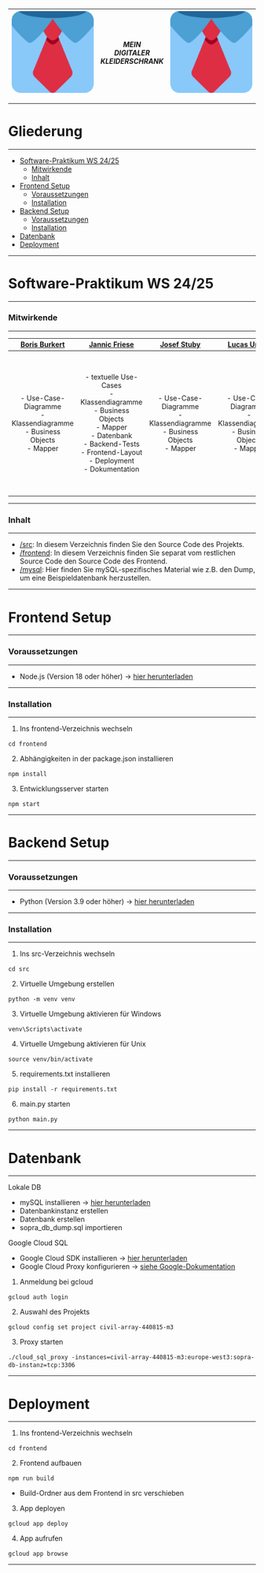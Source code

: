 
| ![Logo](frontend/public/logo192.png) | ***MEIN<br> DIGITALER<br> KLEIDERSCHRANK*** | ![Logo](frontend/public/logo192.png) |
|:------------------------------------:|:-------------------------------------------:|:------------------------------------:|
___
# Gliederung
___
- [Software-Praktikum WS 24/25](#software-praktikum-ws-2425)
  - [Mitwirkende](#mitwirkende)
  - [Inhalt](#inhalt)
- [Frontend Setup](#frontend-setup)
  - [Voraussetzungen](#prerequisites)
  - [Installation](#installation)
- [Backend Setup](#backend-setup)
  - [Voraussetzungen](#voraussetzungen-1)
  - [Installation](#installation-1)
- [Datenbank](#database)
- [Deployment](#deployment)

___

# Software-Praktikum WS 24/25

___
### Mitwirkende
___

|                      [Boris Burkert](https://github.com/Boris147)                       |                                                                    [Jannic Friese](https://github.com/jannicfriese)                                                                    |                        [Josef Stuby](https://github.com/J0seef)                         |                    [Lucas Urban](https://github.com/LucasUrban-WI7)                     |                       [Xiaoping Wu](https://github.com/Xiao1309)                        |                                                                                                  [Yasin Yasar](https://github.com/yasinyasar017)                                                                                                   |
|:---------------------------------------------------------------------------------------:|:--------------------------------------------------------------------------------------------------------------------------------------------------------------------------------------:|:---------------------------------------------------------------------------------------:|:---------------------------------------------------------------------------------------:|:---------------------------------------------------------------------------------------:|:--------------------------------------------------------------------------------------------------------------------------------------------------------------------------------------------------------------------------------------------------:|
| - Use-Case-Diagramme <br> -Klassendiagramme <br> - Business Objects <br> - Mapper <br>  | - textuelle Use-Cases <br> -Klassendiagramme <br> - Business Objects <br> - Mapper <br> - Datenbank <br> - Backend-Tests <br> - Frontend-Layout <br> - Deployment <br> - Dokumentation | - Use-Case-Diagramme <br> -Klassendiagramme <br> - Business Objects <br> - Mapper <br>  | - Use-Case-Diagramme <br> -Klassendiagramme <br> - Business Objects <br> - Mapper <br>  | - Use-Case-Diagramme <br> -Klassendiagramme <br> - Business Objects <br> - Mapper <br>  | - Use-Case-Diagramme <br> -Klassendiagramme <br> - Business Objects <br> - Mapper <br> - APIs im frontend <br> - KleiderschrankAPI (teilweise) <br> - API Test im frontend <br> - Google Firebase <br> - Person mit Kleiderschrank Zuweisung <br>  |
___
### Inhalt
___

- [/src](/src): In diesem Verzeichnis finden Sie den Source Code des Projekts.
- [/frontend](/frontend): In diesem Verzeichnis finden Sie separat vom restlichen Source Code 
den Source Code des Frontend.
- [/mysql](/mysql): Hier finden Sie mySQL-spezifisches Material wie z.B. den Dump, um eine
Beispieldatenbank herzustellen.
___

# Frontend Setup

___
### Voraussetzungen
___
- Node.js (Version 18 oder höher) -> [hier herunterladen](https://nodejs.org/)
___
### Installation
___
1) Ins frontend-Verzeichnis wechseln
```
cd frontend
```
2) Abhängigkeiten in der package.json installieren
```
npm install
```
3) Entwicklungsserver starten
```
npm start
```

___

# Backend Setup

___
### Voraussetzungen
___
- Python (Version 3.9 oder höher) -> [hier herunterladen](https://www.python.org/downloads/)
___
### Installation
___
1) Ins src-Verzeichnis wechseln
```
cd src
```
2) Virtuelle Umgebung erstellen
```
python -m venv venv
```
3) Virtuelle Umgebung aktivieren für Windows
```
venv\Scripts\activate 
```
4) Virtuelle Umgebung aktivieren für Unix
```
source venv/bin/activate
```
5) requirements.txt installieren
```
pip install -r requirements.txt
```
6) main.py starten
```
python main.py
```
___

# Datenbank

___
Lokale DB
- mySQL installieren -> [hier herunterladen](https://dev.mysql.com/downloads/mysql/)
- Datenbankinstanz erstellen
- Datenbank erstellen
- sopra_db_dump.sql importieren

Google Cloud SQL
- Google Cloud SDK installieren -> [hier herunterladen](https://cloud.google.com/sdk)
- Google Cloud Proxy konfigurieren -> [siehe Google-Dokumentation](https://cloud.google.com/sdk/docs/proxy-settings) 
1) Anmeldung bei gcloud
```
gcloud auth login
```
2) Auswahl des Projekts
```
gcloud config set project civil-array-440815-m3
```
3) Proxy starten
```
./cloud_sql_proxy -instances=civil-array-440815-m3:europe-west3:sopra-db-instanz=tcp:3306
```
___

# Deployment

___
1) Ins frontend-Verzeichnis wechseln
```
cd frontend
```
2) Frontend aufbauen
```
npm run build
```
- Build-Ordner aus dem Frontend in src verschieben
3) App deployen
```
gcloud app deploy
```
4) App aufrufen
```
gcloud app browse
```
___